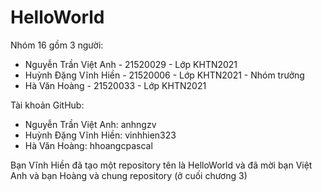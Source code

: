 # HelloWorld
Nhóm 16 gồm 3 người:
+ Nguyễn Trần Việt Anh - 21520029 - Lớp KHTN2021
+ Huỳnh Đặng Vĩnh Hiền - 21520006 - Lớp KHTN2021 - Nhóm trưởng
+ Hà Văn Hoàng         - 21520033 - Lớp KHTN2021

Tài khoản GitHub:
+ Nguyễn Trần Việt Anh: anhngzv
+ Huỳnh Đặng Vĩnh Hiền: vinhhien323
+ Hà Văn Hoàng: hhoangcpascal

Bạn Vĩnh Hiền đã tạo một repository tên là HelloWorld và đã mời bạn Việt Anh và bạn Hoàng và chung repository (ở cuối chương 3) 
